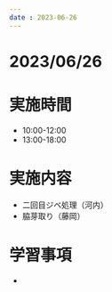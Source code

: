 ```yaml
---
date : 2023-06-26
---
```


# 2023/06/26

# 実施時間
- 10:00-12:00
- 13:00-18:00

# 実施内容
- 二回目ジベ処理（河内）
- 脇芽取り（藤岡）

# 学習事項
- 
